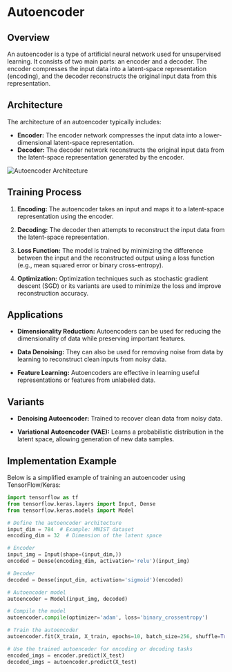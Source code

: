 # Autoencoder

## Overview

An autoencoder is a type of artificial neural network used for unsupervised learning. It consists of two main parts: an encoder and a decoder. The encoder compresses the input data into a latent-space representation (encoding), and the decoder reconstructs the original input data from this representation. 

## Architecture

The architecture of an autoencoder typically includes:
- **Encoder:** The encoder network compresses the input data into a lower-dimensional latent-space representation.
- **Decoder:** The decoder network reconstructs the original input data from the latent-space representation generated by the encoder.
  
![Autoencoder Architecture](autoencoder_architecture.png)

## Training Process

1. **Encoding:** The autoencoder takes an input and maps it to a latent-space representation using the encoder.
   
2. **Decoding:** The decoder then attempts to reconstruct the input data from the latent-space representation.
   
3. **Loss Function:** The model is trained by minimizing the difference between the input and the reconstructed output using a loss function (e.g., mean squared error or binary cross-entropy).

4. **Optimization:** Optimization techniques such as stochastic gradient descent (SGD) or its variants are used to minimize the loss and improve reconstruction accuracy.

## Applications

- **Dimensionality Reduction:** Autoencoders can be used for reducing the dimensionality of data while preserving important features.
  
- **Data Denoising:** They can also be used for removing noise from data by learning to reconstruct clean inputs from noisy data.
  
- **Feature Learning:** Autoencoders are effective in learning useful representations or features from unlabeled data.

## Variants

- **Denoising Autoencoder:** Trained to recover clean data from noisy data.
  
- **Variational Autoencoder (VAE):** Learns a probabilistic distribution in the latent space, allowing generation of new data samples.

## Implementation Example

Below is a simplified example of training an autoencoder using TensorFlow/Keras:

```python
import tensorflow as tf
from tensorflow.keras.layers import Input, Dense
from tensorflow.keras.models import Model

# Define the autoencoder architecture
input_dim = 784  # Example: MNIST dataset
encoding_dim = 32  # Dimension of the latent space

# Encoder
input_img = Input(shape=(input_dim,))
encoded = Dense(encoding_dim, activation='relu')(input_img)

# Decoder
decoded = Dense(input_dim, activation='sigmoid')(encoded)

# Autoencoder model
autoencoder = Model(input_img, decoded)

# Compile the model
autoencoder.compile(optimizer='adam', loss='binary_crossentropy')

# Train the autoencoder
autoencoder.fit(X_train, X_train, epochs=10, batch_size=256, shuffle=True, validation_data=(X_val, X_val))

# Use the trained autoencoder for encoding or decoding tasks
encoded_imgs = encoder.predict(X_test)
decoded_imgs = autoencoder.predict(X_test)
